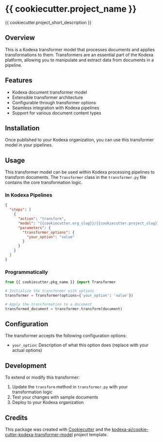 # {{ cookiecutter.project_name }}

{{ cookiecutter.project_short_description }}

## Overview

This is a Kodexa transformer model that processes documents and applies transformations to them. Transformers are an essential part of the Kodexa platform, allowing you to manipulate and extract data from documents in a pipeline.

## Features

* Kodexa document transformer model
* Extensible transformer architecture
* Configurable through transformer options
* Seamless integration with Kodexa pipelines
* Support for various document content types

## Installation

Once published to your Kodexa organization, you can use this transformer model in your pipelines.

## Usage

This transformer model can be used within Kodexa processing pipelines to transform documents. The `Transformer` class in the `transformer.py` file contains the core transformation logic.

### In Kodexa Pipelines

```json
{
  "steps": [
    {
      "action": "transform",
      "model": "{{cookiecutter.org_slug}}/{{cookiecutter.project_slug}}",
      "parameters": {
        "transformer_options": {
          "your_option": "value"
        }
      }
    }
  ]
}
```

### Programmatically

```python
from {{ cookiecutter.pkg_name }} import Transformer

# Initialize the transformer with options
transformer = Transformer(options={'your_option': 'value'})

# Apply the transformation to a document
transformed_document = transformer.transform(document)
```

## Configuration

The transformer accepts the following configuration options:

* `your_option`: Description of what this option does (replace with your actual options)

## Development

To extend or modify this transformer:

1. Update the `transform` method in `transformer.py` with your transformation logic
2. Test your changes with sample documents
3. Deploy to your Kodexa organization

## Credits

This package was created with [Cookiecutter](https://github.com/audreyr/cookiecutter) and the [kodexa-ai/cookie-cutter-kodexa-transformer-model](https://github.com/kodexa-ai/cookie-cutter-kodexa-transformer-model) project template.
